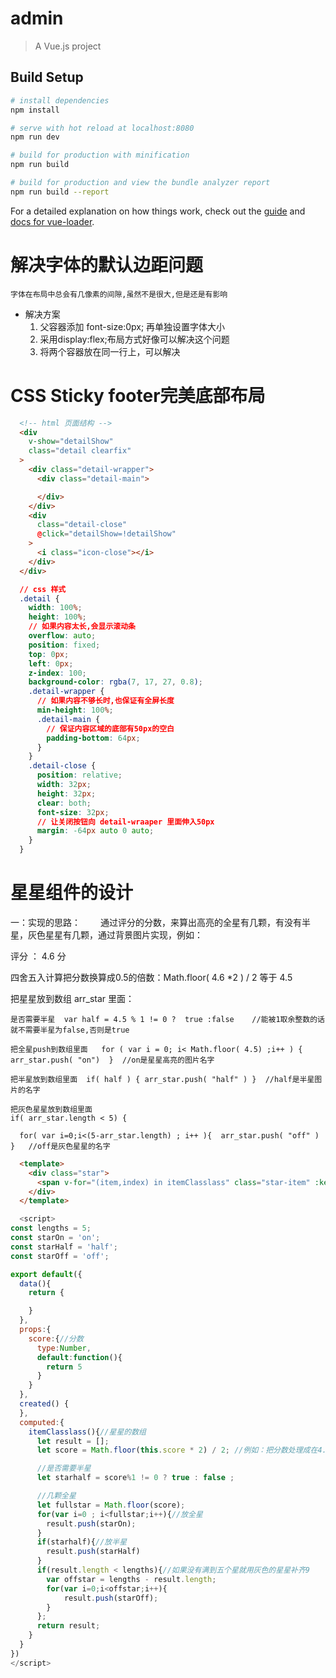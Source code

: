 # admin

> A Vue.js project

## Build Setup

``` bash
# install dependencies
npm install

# serve with hot reload at localhost:8080
npm run dev

# build for production with minification
npm run build

# build for production and view the bundle analyzer report
npm run build --report
```

For a detailed explanation on how things work, check out the [guide](http://vuejs-templates.github.io/webpack/) and [docs for vue-loader](http://vuejs.github.io/vue-loader).

# 解决字体的默认边距问题
`字体在布局中总会有几像素的间隙,虽然不是很大,但是还是有影响`
+ 解决方案
  1. 父容器添加 font-size:0px; 再单独设置字体大小
  2. 采用display:flex;布局方式好像可以解决这个问题
  3. 将两个容器放在同一行上，可以解决

# CSS Sticky footer完美底部布局
```html
  <!-- html 页面结构 -->
  <div
    v-show="detailShow"
    class="detail clearfix"
  >
    <div class="detail-wrapper">
      <div class="detail-main">

      </div>
    </div>
    <div
      class="detail-close"
      @click="detailShow=!detailShow"
    >
      <i class="icon-close"></i>
    </div>
  </div>
```
```css
  // css 样式
  .detail {
    width: 100%;
    height: 100%;
    // 如果内容太长,会显示滚动条
    overflow: auto;
    position: fixed;
    top: 0px;
    left: 0px;
    z-index: 100;
    background-color: rgba(7, 17, 27, 0.8);
    .detail-wrapper {
      // 如果内容不够长时,也保证有全屏长度
      min-height: 100%;
      .detail-main {
        // 保证内容区域的底部有50px的空白
        padding-bottom: 64px;
      }
    }
    .detail-close {
      position: relative;
      width: 32px;
      height: 32px;
      clear: both;
      font-size: 32px;
      // 让关闭按钮向 detail-wraaper 里面伸入50px
      margin: -64px auto 0 auto;
    }
  }
```
# 星星组件的设计
一：实现的思路：
　　通过评分的分数，来算出高亮的全星有几颗，有没有半星，灰色星星有几颗，通过背景图片实现，例如：

  评分 ： 4.6 分 

  四舍五入计算把分数换算成0.5的倍数：Math.floor( 4.6 *2 ) / 2   等于 4.5

  把星星放到数组 arr_star 里面：

    是否需要半星  var half = 4.5 % 1 != 0 ?  true :false    //能被1取余整数的话就不需要半星为false,否则是true

    把全星push到数组里面   for ( var i = 0; i< Math.floor( 4.5) ;i++ ) {  arr_star.push( "on")  }  //on是星星高亮的图片名字

    把半星放到数组里面  if( half ) { arr_star.push( "half" ) }  //half是半星图片的名字

    把灰色星星放到数组里面  
    if( arr_star.length < 5) { 

      for( var i=0;i<(5-arr_star.length) ; i++ ){  arr_star.push( "off" ) }   //off是灰色星星的名字


```html
  <template>
    <div class="star">
      <span v-for="(item,index) in itemClasslass" class="star-item" :key="index" :class="item"></span>
    </div>
  </template>
```
```js
  <script>
const lengths = 5;
const starOn = 'on';
const starHalf = 'half';
const starOff = 'off';

export default({
  data(){
    return {

    }
  },
  props:{
    score:{//分数
      type:Number,
      default:function(){
        return 5
      }
    }
  },
  created() {
  },
  computed:{
    itemClasslass(){//星星的数组
      let result = [];
      let score = Math.floor(this.score * 2) / 2; //例如：把分数处理成在4.5以上及4.5就变成向上取整5，在4.5以下就变成4.5

      //是否需要半星
      let starhalf = score%1 != 0 ? true : false ;

      //几颗全星
      let fullstar = Math.floor(score);
      for(var i=0 ; i<fullstar;i++){//放全星
        result.push(starOn);
      }
      if(starhalf){//放半星
        result.push(starHalf)
      }
      if(result.length < lengths){//如果没有满到五个星就用灰色的星星补齐9
        var offstar = lengths - result.length;
        for(var i=0;i<offstar;i++){
            result.push(starOff);
        }
      };
      return result;
    }
  }
})
</script>
```










